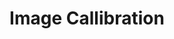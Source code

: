 ---
layout: research/image-callibration/layout
title: Image Callibration
permalink: /research/image-callibration
description: "Image Callibration"
---